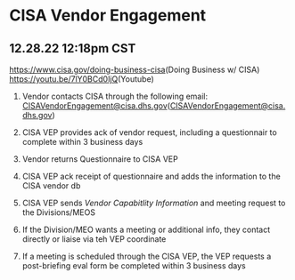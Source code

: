 # CISA Vendor Engagement
12.28.22 12:18pm CST
--------------------

<https://www.cisa.gov/doing-business-cisa>(Doing Business w/ CISA)
<https://youtu.be/7lY0BCd0IjQ>(Youtube)

1) Vendor contacts CISA through the following email:
<CISAVendorEngagement@cisa.dhs.gov>(CISAVendorEngagement@cisa.dhs.gov)

2) CISA VEP provides ack of vendor request, including a questionnair to complete within 3 business days

3) Vendor returns Questionnaire to CISA VEP

4) CISA VEP ack receipt of questionnaire and adds the information to the CISA vendor db

5) CISA VEP sends *Vendor Capabitlity Information* and meeting request to the Divisions/MEOS

6) If the Division/MEO wants a meeting or additional info, they contact directly or liaise via teh VEP coordinate

7) If a meeting is scheduled through the CISA VEP, the VEP requests a post-briefing eval form be completed within 3 business days
